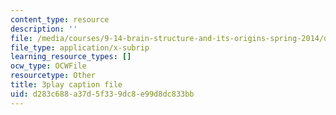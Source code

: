 ```yaml
---
content_type: resource
description: ''
file: /media/courses/9-14-brain-structure-and-its-origins-spring-2014/d283c688a37d5f339dc8e99d8dc833bb_555119.vtt
file_type: application/x-subrip
learning_resource_types: []
ocw_type: OCWFile
resourcetype: Other
title: 3play caption file
uid: d283c688-a37d-5f33-9dc8-e99d8dc833bb
---
```

